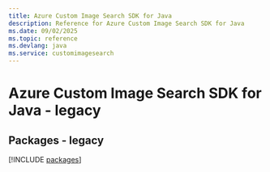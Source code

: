 ```yaml
---
title: Azure Custom Image Search SDK for Java
description: Reference for Azure Custom Image Search SDK for Java
ms.date: 09/02/2025
ms.topic: reference
ms.devlang: java
ms.service: customimagesearch
---
```

# Azure Custom Image Search SDK for Java - legacy
## Packages - legacy
[!INCLUDE [packages](custom-image-search-index.md)]